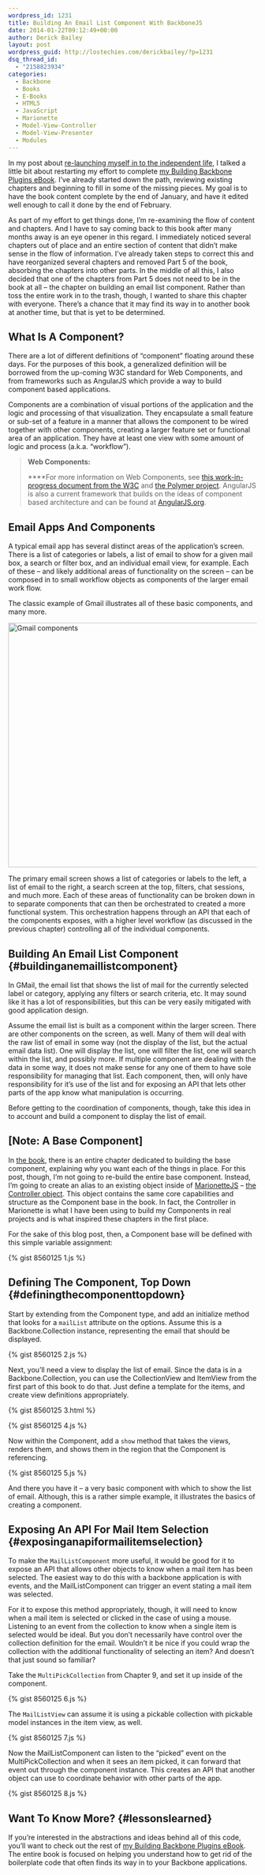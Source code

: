 ```yaml
---
wordpress_id: 1231
title: Building An Email List Component With BackboneJS
date: 2014-01-22T09:12:49+00:00
author: Derick Bailey
layout: post
wordpress_guid: http://lostechies.com/derickbailey/?p=1231
dsq_thread_id:
  - "2158823934"
categories:
  - Backbone
  - Books
  - E-Books
  - HTML5
  - JavaScript
  - Marionette
  - Model-View-Controller
  - Model-View-Presenter
  - Modules
---
```

In my post about [re-launching myself in to the independent life](https://lostechies.com/derickbailey/2014/01/20/2013-was-an-amazing-year-2014-will-be-a-rebirth/), I talked a little bit about restarting my effort to complete [my Building Backbone Plugins eBook](http://backboneplugins.com). I&#8217;ve already started down the path, reviewing existing chapters and beginning to fill in some of the missing pieces. My goal is to have the book content complete by the end of January, and have it edited well enough to call it done by the end of February. 

As part of my effort to get things done, I&#8217;m re-examining the flow of content and chapters. And I have to say coming back to this book after many months away is an eye opener in this regard. I immediately noticed several chapters out of place and an entire section of content that didn&#8217;t make sense in the flow of information. I&#8217;ve already taken steps to correct this and have reorganized several chapters and removed Part 5 of the book, absorbing the chapters into other parts. In the middle of all this, I also decided that one of the chapters from Part 5 does not need to be in the book at all &#8211; the chapter on building an email list component. Rather than toss the entire work in to the trash, though, I wanted to share this chapter with everyone. There&#8217;s a chance that it may find its way in to another book at another time, but that is yet to be determined.

## What Is A Component?

There are a lot of different definitions of “component” floating around these days. For the purposes of this book, a generalized definition will be borrowed from the up-coming W3C standard for Web Components, and from frameworks such as AngularJS which provide a way to build component based applications.

Components are a combination of visual portions of the application and the logic and processing of that visualization. They encapsulate a small feature or sub-set of a feature in a manner that allows the component to be wired together with other components, creating a larger feature set or functional area of an application. They have at least one view with some amount of logic and process (a.k.a. “workflow”).

> **Web Components:**
> 
> ****For more information on Web Components, see [this work-in-progress document from the W3C](http://www.w3.org/TR/2013/WD-components-intro-20130606/) and [the Polymer project](http://www.polymer-project.org/). AngularJS is also a current framework that builds on the ideas of component based architecture and can be found at [AngularJS.org](http://angularjs.org).

## Email Apps And Components

A typical email app has several distinct areas of the application’s screen. There is a list of categories or labels, a list of email to show for a given mail box, a search or filter box, and an individual email view, for example. Each of these &#8211; and likely additional areas of functionality on the screen &#8211; can be composed in to small workflow objects as components of the larger email work flow.

The classic example of Gmail illustrates all of these basic components, and many more.

<img src="https://lostechies.com/content/derickbailey/uploads/2014/01/gmail-components.png" alt="Gmail components" width="600" height="496" border="0" />

The primary email screen shows a list of categories or labels to the left, a list of email to the right, a search screen at the top, filters, chat sessions, and much more. Each of these areas of functionality can be broken down in to separate components that can then be orchestrated to created a more functional system. This orchestration happens through an API that each of the components exposes, with a higher level workflow (as discussed in the previous chapter) controlling all of the individual components.

## Building An Email List Component {#buildinganemaillistcomponent}

In GMail, the email list that shows the list of mail for the currently selected label or category, applying any filters or search criteria, etc. It may sound like it has a lot of responsibilities, but this can be very easily mitigated with good application design.

Assume the email list is built as a component within the larger screen. There are other components on the screen, as well. Many of them will deal with the raw list of email in some way (not the display of the list, but the actual email data list). One will display the list, one will filter the list, one will search within the list, and possibly more. If multiple component are dealing with the data in some way, it does not make sense for any one of them to have sole responsibility for managing that list. Each component, then, will only have responsibility for it’s use of the list and for exposing an API that lets other parts of the app know what manipulation is occurring.

Before getting to the coordination of components, though, take this idea in to account and build a component to display the list of email.

## [Note: A Base Component]

In [the book](http://backboneplugins.com), there is an entire chapter dedicated to building the base component, explaining why you want each of the things in place. For this post, though, I&#8217;m not going to re-build the entire base component. Instead, I&#8217;m going to create an alias to an existing object inside of [MarionetteJS](http://marionettejs.com) &#8211; [the Controller object](https://github.com/marionettejs/backbone.marionette/blob/master/docs/marionette.controller.md). This object contains the same core capabilities and structure as the Component base in the book. In fact, the Controller in Marionette is what I have been using to build my Components in real projects and is what inspired these chapters in the first place.

For the sake of this blog post, then, a Component base will be defined with this simple variable assignment:

{% gist 8560125 1.js %}

## Defining The Component, Top Down {#definingthecomponenttopdown}

Start by extending from the Component type, and add an initialize method that looks for a `mailList` attribute on the options. Assume this is a Backbone.Collection instance, representing the email that should be displayed.

{% gist 8560125 2.js %}

Next, you’ll need a view to display the list of email. Since the data is in a Backbone.Collection, you can use the CollectionView and ItemView from the first part of this book to do that. Just define a template for the items, and create view definitions appropriately.

{% gist 8560125 3.html %}

{% gist 8560125 4.js %}

Now within the Component, add a `show` method that takes the views, renders them, and shows them in the region that the Component is referencing.

{% gist 8560125 5.js %}

And there you have it &#8211; a very basic component with which to show the list of email. Although, this is a rather simple example, it illustrates the basics of creating a component.

## Exposing An API For Mail Item Selection {#exposinganapiformailitemselection}

To make the `MailListComponent` more useful, it would be good for it to expose an API that allows other objects to know when a mail item has been selected. The easiest way to do this with a backbone application is with events, and the MailListComponent can trigger an event stating a mail item was selected.

For it to expose this method appropriately, though, it will need to know when a mail item is selected or clicked in the case of using a mouse. Listening to an event from the collection to know when a single item is selected would be ideal. But you don’t necessarily have control over the collection definition for the email. Wouldn’t it be nice if you could wrap the collection with the additional functionality of selecting an item? And doesn’t that just sound so familiar?

Take the `MultiPickCollection` from Chapter 9, and set it up inside of the component.

{% gist 8560125 6.js %}

The `MailListView` can assume it is using a pickable collection with pickable model instances in the item view, as well.

{% gist 8560125 7.js %}

Now the MailListComponent can listen to the “picked” event on the MultiPickCollection and when it sees an item picked, it can forward that event out through the component instance. This creates an API that another object can use to coordinate behavior with other parts of the app.

{% gist 8560125 8.js %}

## Want To Know More? {#lessonslearned}

If you&#8217;re interested in the abstractions and ideas behind all of this code, you&#8217;ll want to check out the rest of [my Building Backbone Plugins eBook](http://backboneplugins.com). The entire book is focused on helping you understand how to get rid of the boilerplate code that often finds its way in to your Backbone applications. 
